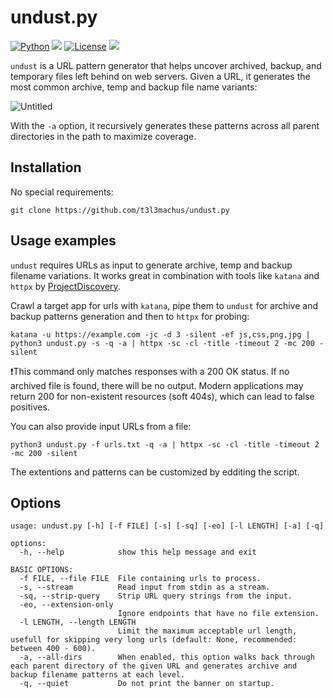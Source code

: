 # undust.py
[![Python](https://img.shields.io/badge/Python-%E2%89%A5%203.12-yellow.svg)](https://www.python.org/) 
<img src="https://img.shields.io/badge/Developed%20on-kali%20linux-blueviolet">
[![License](https://img.shields.io/badge/License-BSD-red.svg)](https://github.com/t3l3machus/undust.py/blob/main/LICENSE)
<img src="https://img.shields.io/badge/Maintained%3F-Yes-96c40f">

`undust` is a URL pattern generator that helps uncover archived, backup, and temporary files left behind on web servers. Given a URL, it generates the most common archive, temp and backup file name variants:  

![Untitled](https://github.com/user-attachments/assets/3de75a84-b283-4fc5-a2fa-bb2166bf2aad)

With the `-a` option, it recursively generates these patterns across all parent directories in the path to maximize coverage.

## Installation
No special requirements:
```
git clone https://github.com/t3l3machus/undust.py
```
## Usage examples
`undust` requires URLs as input to generate archive, temp and backup filename variations. It works great in combination with tools like `katana` and `httpx` by [ProjectDiscovery](https://github.com/projectdiscovery).   

Crawl a target app for urls with `katana`, pipe them to `undust` for archive and backup patterns generation and then to `httpx` for probing:
```
katana -u https://example.com -jc -d 3 -silent -ef js,css,png,jpg | python3 undust.py -s -q -a | httpx -sc -cl -title -timeout 2 -mc 200 -silent
```
❗This command only matches responses with a 200 OK status. If no archived file is found, there will be no output. Modern applications may return 200 for non-existent resources (soft 404s), which can lead to false positives.  

You can also provide input URLs from a file:
```
python3 undust.py -f urls.txt -q -a | httpx -sc -cl -title -timeout 2 -mc 200 -silent
```

The extentions and patterns can be customized by edditing the script.

## Options
```
usage: undust.py [-h] [-f FILE] [-s] [-sq] [-eo] [-l LENGTH] [-a] [-q]

options:
  -h, --help            show this help message and exit

BASIC OPTIONS:
  -f FILE, --file FILE  File containing urls to process.
  -s, --stream          Read input from stdin as a stream.
  -sq, --strip-query    Strip URL query strings from the input.
  -eo, --extension-only
                        Ignore endpoints that have no file extension.
  -l LENGTH, --length LENGTH
                        Limit the maximum acceptable url length, usefull for skipping very long urls (default: None, recommended: between 400 - 600).
  -a, --all-dirs        When enabled, this option walks back through each parent directory of the given URL and generates archive and backup filename patterns at each level.
  -q, --quiet           Do not print the banner on startup.
```

